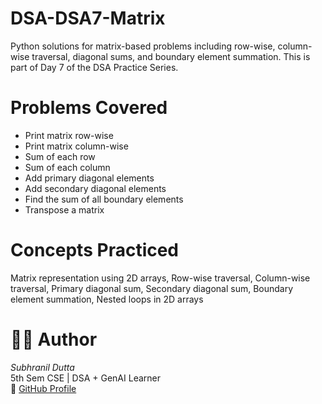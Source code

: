 # DSA-DSA7-Matrix
Python solutions for matrix-based problems including row-wise, column-wise traversal, diagonal sums, and boundary element summation. This is part of Day 7 of the DSA Practice Series.

# Problems Covered
- Print matrix row-wise
- Print matrix column-wise
- Sum of each row
- Sum of each column
- Add primary diagonal elements
- Add secondary diagonal elements
- Find the sum of all boundary elements
- Transpose a matrix

# Concepts Practiced
Matrix representation using 2D arrays, Row-wise traversal, Column-wise traversal, Primary diagonal sum, Secondary diagonal sum, Boundary element summation, Nested loops in 2D arrays

# 🧑‍💻 Author
*Subhranil Dutta*  
5th Sem CSE | DSA + GenAI Learner  
🔗 [GitHub Profile](https://github.com/subhranil-gen-ai)
